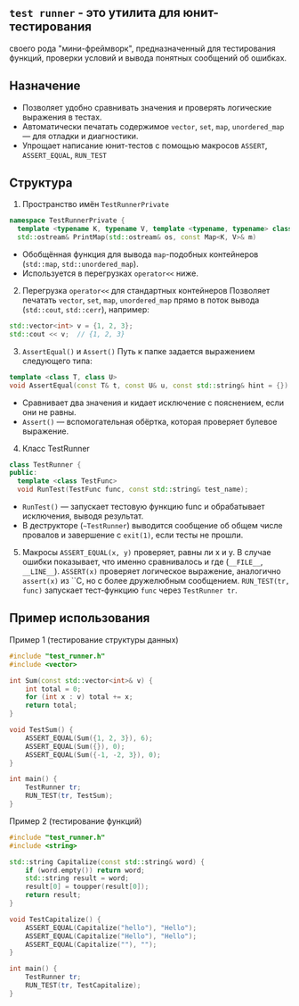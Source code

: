 ## `test runner` - это утилита для юнит-тестирования
своего рода "мини-фреймворк", предназначенный для тестирования функций, проверки условий и вывода понятных сообщений об ошибках.

## Назначение
- Позволяет удобно сравнивать значения и проверять логические выражения в тестах.
- Автоматически печатать содержимое `vector`, `set`, `map`, `unordered_map` — для отладки и диагностики.
- Упрощает написание юнит-тестов с помощью макросов `ASSERT`, `ASSERT_EQUAL`, `RUN_TEST`
## Структура
1. Пространство имён `TestRunnerPrivate`
```C++
namespace TestRunnerPrivate {
  template <typename K, typename V, template <typename, typename> class Map>
  std::ostream& PrintMap(std::ostream& os, const Map<K, V>& m)
```
- Обобщённая функция для вывода `map`-подобных контейнеров (`std::map`, `std::unordered_map`).
- Используется в перегрузках `operator<<` ниже.
2. Перегрузка `operator<<` для стандартных контейнеров
Позволяет печатать `vector`, `set`, `map`, `unordered_map` прямо в поток вывода (`std::cout`, `std::cerr`), например:
```C++
std::vector<int> v = {1, 2, 3};
std::cout << v;  // {1, 2, 3}
```
3. `AssertEqual()` и `Assert()`
Путь к папке задается выражением следующего типа:
```C++
template <class T, class U>
void AssertEqual(const T& t, const U& u, const std::string& hint = {})
```
- Сравнивает два значения и кидает исключение с пояснением, если они не равны.
- `Assert()` — вспомогательная обёртка, которая проверяет булевое выражение.
4. Класс TestRunner
```C++
class TestRunner {
public:
  template <class TestFunc>
  void RunTest(TestFunc func, const std::string& test_name);
```
- `RunTest()` — запускает тестовую функцию func и обрабатывает исключения, выводя результат.
- В деструкторе (`~TestRunner`) выводится сообщение об общем числе провалов и завершение с `exit(1)`, если тесты не прошли.
5. Макросы
`ASSERT_EQUAL(x, y)` проверяет, равны ли x и y. В случае ошибки показывает, что именно сравнивалось и где (`__FILE__`,` __LINE__`).
`ASSERT(x)` проверяет логическое выражение, аналогично `assert(x)` из ``C, но с более дружелюбным сообщением.
`RUN_TEST(tr, func)` запускает тест-функцию `func` через `TestRunner tr`.
## Пример использования
Пример 1 (тестирование структуры данных)
```C++
#include "test_runner.h"
#include <vector>

int Sum(const std::vector<int>& v) {
    int total = 0;
    for (int x : v) total += x;
    return total;
}

void TestSum() {
    ASSERT_EQUAL(Sum({1, 2, 3}), 6);
    ASSERT_EQUAL(Sum({}), 0);
    ASSERT_EQUAL(Sum({-1, -2, 3}), 0);
}

int main() {
    TestRunner tr;
    RUN_TEST(tr, TestSum);
}
```
Пример 2 (тестирование функций)
```C++
#include "test_runner.h"
#include <string>

std::string Capitalize(const std::string& word) {
    if (word.empty()) return word;
    std::string result = word;
    result[0] = toupper(result[0]);
    return result;
}

void TestCapitalize() {
    ASSERT_EQUAL(Capitalize("hello"), "Hello");
    ASSERT_EQUAL(Capitalize("Hello"), "Hello");
    ASSERT_EQUAL(Capitalize(""), "");
}

int main() {
    TestRunner tr;
    RUN_TEST(tr, TestCapitalize);
}

```
